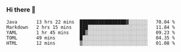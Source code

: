 ### Hi there 👋

<!--
**urzz/urzz** is a ✨ _special_ ✨ repository because its `README.md` (this file) appears on your GitHub profile.

Here are some ideas to get you started:

- 🔭 I’m currently working on ...
- 🌱 I’m currently learning ...
- 👯 I’m looking to collaborate on ...
- 🤔 I’m looking for help with ...
- 💬 Ask me about ...
- 📫 How to reach me: ...
- 😄 Pronouns: ...
- ⚡ Fun fact: ...
-->

<!--START_SECTION:waka-->
```text
Java       13 hrs 22 mins  █████████████████▓░░░░░░░   70.04 % 
Markdown   2 hrs 15 mins   ███░░░░░░░░░░░░░░░░░░░░░░   11.84 % 
YAML       1 hr 45 mins    ██▒░░░░░░░░░░░░░░░░░░░░░░   09.23 % 
TOML       49 mins         █░░░░░░░░░░░░░░░░░░░░░░░░   04.35 % 
HTML       12 mins         ▒░░░░░░░░░░░░░░░░░░░░░░░░   01.08 % 
```
<!--END_SECTION:waka-->
